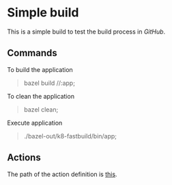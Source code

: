 # Simple build

This is a simple build to test the build process in _GitHub_.

## Commands

To build the application

> bazel build //:app;

To clean the application

> bazel clean;

Execute application

> ./bazel-out/k8-fastbuild/bin/app;

## Actions

The path of the action definition is [this](../.github/workflows/1.yaml).